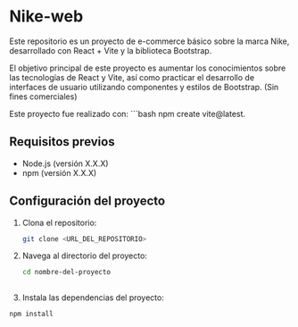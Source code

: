 # Nike-web

Este repositorio es un proyecto de e-commerce básico sobre la marca Nike, desarrollado con React + Vite y la biblioteca Bootstrap. 

El objetivo principal de este proyecto es aumentar los conocimientos sobre las tecnologías de React y Vite, así como practicar el desarrollo de interfaces de usuario utilizando componentes y estilos de Bootstrap. (Sin fines comerciales)

Este proyecto fue realizado con: ```bash npm create vite@latest.

## Requisitos previos

- Node.js (versión X.X.X)
- npm (versión X.X.X)

## Configuración del proyecto

1. Clona el repositorio:
   ```bash
   git clone <URL_DEL_REPOSITORIO>
   
2. Navega al directorio del proyecto:
   ```bash
   cd nombre-del-proyecto
  
3. Instala las dependencias del proyecto:
  ```bash
  npm install
